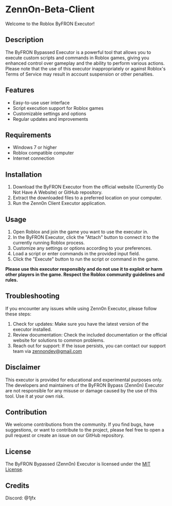 # ZennOn-Beta-Client
Welcome to the Roblox ByFRON Executor!

## Description

The ByFRON Bypassed Executor is a powerful tool that allows you to execute custom scripts and commands in Roblox games, giving you enhanced control over gameplay and the ability to perform various actions. Please note that the use of this executor inappropriately or against Roblox's Terms of Service may result in account suspension or other penalties.

## Features

- Easy-to-use user interface
- Script execution support for Roblox games
- Customizable settings and options
- Regular updates and improvements

## Requirements

- Windows 7 or higher
- Roblox compatible computer
- Internet connection

## Installation

1. Download the ByFRON Executor from the official website (Currently Do Not Have A Website) or GitHub repository.
2. Extract the downloaded files to a preferred location on your computer.
3. Run the Zenn0n Client Executor application.

## Usage

1. Open Roblox and join the game you want to use the executor in.
2. In the ByFRON Executor, click the "Attach" button to connect it to the currently running Roblox process.
3. Customize any settings or options according to your preferences.
4. Load a script or enter commands in the provided input field.
5. Click the "Execute" button to run the script or command in the game.

**Please use this executor responsibly and do not use it to exploit or harm other players in the game. Respect the Roblox community guidelines and rules.**

## Troubleshooting

If you encounter any issues while using Zenn0n Executor, please follow these steps:

1. Check for updates: Make sure you have the latest version of the executor installed.
2. Review documentation: Check the included documentation or the official website for solutions to common problems.
3. Reach out for support: If the issue persists, you can contact our support team via zennondev@gmail.com

## Disclaimer

This executor is provided for educational and experimental purposes only. The developers and maintainers of the ByFRON Bypass (Zenn0n) Executor are not responsible for any misuse or damage caused by the use of this tool. Use it at your own risk.

## Contribution

We welcome contributions from the community. If you find bugs, have suggestions, or want to contribute to the project, please feel free to open a pull request or create an issue on our GitHub repository.

## License

The ByFRON Bypassed (Zenn0n) Executor is licensed under the [MIT License](LICENSE).

## Credits
Discord: @1jfx
